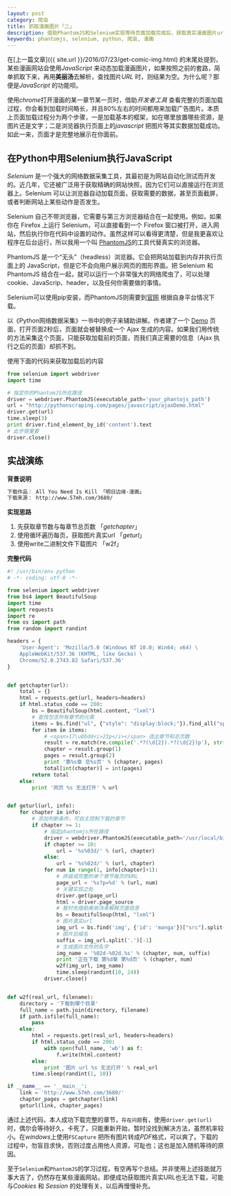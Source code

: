 ```yaml
---
layout: post
category: 爬虫
title: 抓取漫画图片「二」
description: 借助PhantomJS和Selenium实现等待页面加载完成后，获取真实漫画图片url，再进行下载
keywords: phantomjs, selenium, python, 爬虫, 漫画
---
```


在[上一篇文章]({{ site.url }}/2016/07/23/get-comic-img.html) 的末尾处提到，某些漫画网站会使用*JavaScript* 来动态加载漫画图片，如果按照之前的套路，简单抓取下来，再用**美丽汤**去解析，查找图片*URL* 时，则结果为空。为什么呢？那便是*JavaScript* 的功能呗。

使用*chrome*打开漫画的某一章节某一页时，借助*开发者工具* 查看完整的页面加载过程，你会看到加载时间略长，并且80%左右的时间都用来加载广告图片。本质上页面加载过程分为两个步骤，一是加载基本的框架，如在哪里放置哪些资源，是图片还是文字；二是浏览器执行页面上的*javascript* 把图片等其实数据加载成功。如此一来，页面才是完整地展示在你面前。

<!-- more -->

## 在Python中用Selenium执行JavaScript

*Selenium* 是一个强大的网络数据采集工具，其最初是为网站自动化测试而开发的。近几年，它还被广泛用于获取精确的网站快照，因为它们可以直接运行在浏览器上。Selenium 可以让浏览器自动加载页面，获取需要的数据，甚至页面截屏，或者判断网站上某些动作是否发生。

Selenium 自己不带浏览器，它需要与第三方浏览器结合在一起使用。例如，如果你在 Firefox 上运行 Selenium，可以直接看到一个 Firefox 窗口被打开，进入网站，然后执行你在代码中设置的动作。虽然这样可以看得更清楚，但是我更喜欢让程序在后台运行，所以我用一个叫 [PhantomJS](http://phantomjs.org/download.html)的工具代替真实的浏览器。

PhantomJS 是一个“无头”（headless）浏览器。它会把网站加载到内存并执行页面上的 JavaScript，但是它不会向用户展示网页的图形界面。把 Selenium 和 PhantomJS 结合在一起，就可以运行一个非常强大的网络爬虫了，可以处理 cookie、JavaScrip、header，以及任何你需要做的事情。

Selenium可以使用pip安装，而PhantomJS则需要到[官网](http://phantomjs.org/download.html) 根据自身平台情况下载。

以《Python网络数据采集》一书中的例子来辅助讲解。作者建了一个 [Demo](http://pythonscraping.com/pages/javascript/ajaxDemo.html) 页面，打开页面2秒后，页面就会被替换成一个 Ajax 生成的内容。如果我们用传统的方法采集这个页面，只能获取加载前的页面，而我们真正需要的信息（Ajax 执行之后的页面）却抓不到。

使用下面的代码来获取加载后的内容

```python
from selenium import webdriver
import time

# 指定你的PhantomJS所在路径
driver = webdriver.PhantomJS(executable_path='your_phantojs_path')
url = "http://pythonscraping.com/pages/javascript/ajaxDemo.html"
driver.get(url)
time.sleep(3)
print driver.find_element_by_id('content').text
# 此步很重要
driver.close()
```

## 实战演练

**背景说明**

```txt
下载作品： All You Need Is Kill 「明日边缘-漫画」
下载来源： http://www.57mh.com/3680/
```

**实现思路**

1. 先获取章节数与每章节总页数 「*getchapter*」
2. 使用循环遍历每页，获取图片真实url 「*geturl*」
3. 使用write二进制文件下载图片 「w2f」

**完整代码**

```python
#! /usr/bin/env python
# -*- coding: utf-8 -*-

from selenium import webdriver
from bs4 import BeautifulSoup
import time
import requests
import re
from os import path
from random import randint

headers = {
    'User-Agent': 'Mozilla/5.0 (Windows NT 10.0; Win64; x64) \
    AppleWebKit/537.36 (KHTML, like Gecko) \
    Chrome/52.0.2743.82 Safari/537.36'
}


def getchapter(url):
    total = {}
    html = requests.get(url, headers=headers)
    if html.status_code == 200:
        bs = BeautifulSoup(html.content, "lxml")
        # 查找包含所有章节的元素
        items = bs.find("ul", {"style": "display:block;"}).find_all("span")
        for item in items:
            # <span>17\u8bdd<i>23p</i></span> 选出章节和总页数
            result = re.match(re.compile('.*?(\d{2}).*?(\d{2})p'), str(item))
            chapter = result.group(1)
            pages = result.group(2)
            print '第%s章 总%s页' % (chapter, pages)
            total[int(chapter)] = int(pages)
        return total
    else:
        print '网页 %s 无法打开' % url


def geturl(url, info):
    for chapter in info:
        # 添加判断条件，可自主控制下载的章节
        if chapter >= 1:
            # 指定phantomjs所在路径
            driver = webdriver.PhantomJS(executable_path='/usr/local/bin/phantomjs')
            if chapter >= 10:
                url = '%s%03d/' % (url, chapter)
            else:
                url = '%s%02d/' % (url, chapter)
            for num in range(1, info[chapter]+1):
                # 拼装成完整的单个章节每页的URL
                page_url = '%s?p=%d' % (url, num)
                # 关键实现之处
                driver.get(page_url)
                html = driver.page_source
                # 暂时先借助美丽汤来解释页面信息
                bs = BeautifulSoup(html, "lxml")
                # 图片真实url
                img_url = bs.find('img', {'id': 'manga'})["src"].split('=')[1]
                # 图片后缀名
                suffix = img_url.split('.')[-1]
                # 生成图片文件的名字
                img_name = '%02d-%02d.%s' % (chapter, num, suffix)
                print '正在下载 第%d章 第%d页' % (chapter, num)
                w2f(img_url, img_name)
                time.sleep(randint(10, 24))
            driver.close()


def w2f(real_url, filename):
    directory = '下载到哪个目录'
    full_name = path.join(directory, filename)
    if path.isfile(full_name):
        pass
    else:
        html = requests.get(real_url, headers=headers)
        if html.status_code == 200:
            with open(full_name, 'wb') as f:
                f.write(html.content)
        else:
            print '图片 url %s 无法打开' % real_url
        time.sleep(randint(1, 10))

if __name__ == '__main__':
    link = 'http://www.57mh.com/3680/'
    chapter_pages = getchapter(link)
    geturl(link, chapter_pages)
```

通过上述代码，本人成功下载完整的章节，`存在问题`有，使用`driver.get(url)`时，偶尔会等待好久，卡死了，只能重新开始，暂时没找到解决方法，虽然机率较小。在*windows*上使用`FSCapture` 把所有图片转成*PDF*格式，可以爽了。下载的过程中，勿盲目求快，否则过度占用他人资源，可耻也；这也是加入随机等待的原因。

至于`Selenium`和`PhantomJS`的学习过程，有空再写个总结。并非使用上述技能就万事大吉了，仍然存在某些漫画网站，即便成功获取图片真实URL也无法下载，可能与*Cookies* 和 *Session* 的处理有关，以后再慢慢补充。
